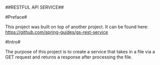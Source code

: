 ##RESTFUL API SERVICE##

#Preface#

This project was built on top of another project. It can be found here: https://github.com/spring-guides/gs-rest-service

#Intro#

The purpose of this project is to create a service that takes in a file via a GET request and returns a response after processing the file. 